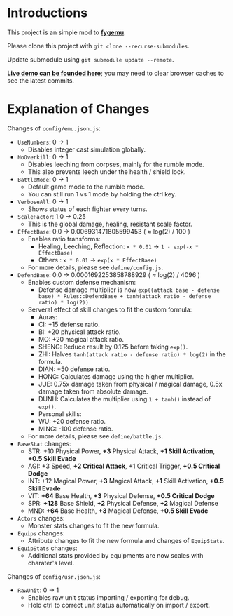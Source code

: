 # Introductions #

This project is an simple mod to __[fygemu](https://github.com/hirakanaKF/fygemu)__.

Please clone this project with `git clone --recurse-submodules`.

Update submodule using `git submodule update --remote`. 

__[Live demo can be founded here](https://hirakanakf.github.io/fygmod/)__; you may need to clear browser caches to see the latest commits.

# Explanation of Changes #

Changes of `config/emu.json.js`:
 * `UseNumbers`: 0 -> 1
   * Disables integer cast simulation globally.
 * `NoOverkill`: 0 -> 1
   * Disables leeching from corpses, mainly for the rumble mode.
   * This also prevents leech under the health / shield lock.
 * `BattleMode`: 0 -> 1
   * Default game mode to the rumble mode.
   * You can still run 1 vs 1 mode by holding the ctrl key.
 * `VerboseAll`: 0 -> 1
   * Shows status of each fighter every turns.
 * `ScaleFactor`: 1.0 -> 0.25
   * This is the global damage, healing, resistant scale factor.
 * `EffectBase`: 0.0 -> 0.006931471805599453 ( ≈ log(2) / 100 )
   * Enables ratio transforms:
     * Healing, Leeching, Reflection: `x * 0.01` -> `1 - exp(-x * EffectBase)`
     * Others : `x * 0.01` -> `exp(x * EffectBase)`
   * For more details, please see `define/config.js`.
 * `DefendBase`: 0.0 -> 0.0001692253858788929 ( ≈ log(2) / 4096 )
   * Enables custom defense mechanism:
     * Defense damage multiplier is now `exp((attack base - defense base) * Rules::DefendBase + tanh(attack ratio - defense ratio) * log(2))`
   * Serveral effect of skill changes to fit the custom formula:
     * Auras:
      * CI: +15 defense ratio.
      * BI: +20 physical attack ratio.
      * MO: +20 magical attack ratio.
      * SHENG: Reduce result by 0.125 before taking `exp()`.
      * ZHI: Halves `tanh(attack ratio - defense ratio) * log(2)` in the formula.
      * DIAN: +50 defense ratio.
      * HONG: Calculates damage using the higher multiplier.
      * JUE: 0.75x damage taken from physical / magical damage, 0.5x damage taken from absolute damage.
      * DUNH: Calculates the multiplier using `1 + tanh()` instead of `exp()`.
     * Personal skills:
      * WU: +20 defense ratio.
      * MING: -100 defense ratio.
   * For more details, please see `define/battle.js`.
 * `BaseStat` changes:
   * STR: +10 Physical Power, __+3__ Physical Attack, __+1 Skill Activation__, __+0.5 Skill Evade__ 
   * AGI: +3 Speed, __+2 Critical Attack__, +1 Critical Trigger, __+0.5 Critical Dodge__
   * INT: +12 Magical Power, __+3__ Magical Attack, __+1__ Skill Activation, __+0.5 Skill Evade__ 
   * VIT: __+64__ Base Health, __+3__ Physical Defense, __+0.5 Critical Dodge__
   * SPR: __+128__ Base Shield, __+2__ Physical Defense, __+2__ Magical Defense
   * MND: __+64__ Base Health, __+3__ Magical Defense, __+0.5 Skill Evade__
 * `Actors` changes:
   * Monster stats changes to fit the new formula.
 * `Equips` changes:
   * Attribute changes to fit the new formula and changes of `EquipStats`.
 * `EquipStats` changes:
   * Additional stats provided by equipments are now scales with charater's level.

Changes of `config/usr.json.js`:
 * `RawUnit`: 0 -> 1
   * Enables raw unit status importing / exporting for debug.
   * Hold ctrl to correct unit status automatically on import / export.
